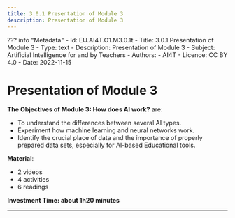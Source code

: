 ```yaml
---
title: 3.0.1 Presentation of Module 3
description: Presentation of Module 3
---
```

??? info "Metadata"
    - Id: EU.AI4T.O1.M3.0.1t
    - Title: 3.0.1 Presentation of Module 3
    - Type: text
    - Description: Presentation of Module 3
    - Subject: Artificial Intelligence for and by Teachers
    - Authors:
        - AI4T 
    - Licence: CC BY 4.0
    - Date: 2022-11-15


# Presentation of Module 3

**The Objectives of Module 3: How does AI work?** are:

- To understand the differences between several AI types.
- Experiment how machine learning and neural networks work.
- Identify the crucial place of data and the importance of properly prepared data sets, especially for AI-based Educational tools.

**Material**:

- 2 videos
- 4 activities
- 6 readings

**Investment Time: about 1h20 minutes**

---
